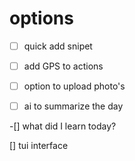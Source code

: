 # options
-[ ] quick add snipet

-[ ] add GPS to actions

-[ ] option to upload photo's

-[ ] ai to summarize the day

-[] what did I learn today? 

[] tui interface

